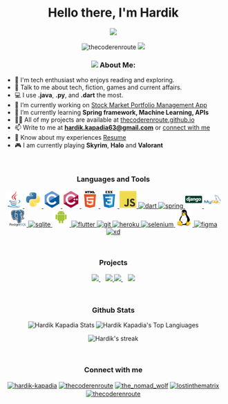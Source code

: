 <h1 align="center">Hello there, I'm Hardik</h1>
<p align="center"><img src ="https://camo.githubusercontent.com/5ddf73ad3a205111cf8c686f687fc216c2946a75005718c8da5b837ad9de78c9/68747470733a2f2f7468756d62732e6766796361742e636f6d2f4576696c4e657874446576696c666973682d736d616c6c2e676966" height="350px"></p>
<p align="center"> <img src="https://komarev.com/ghpvc/?username=thecoderenroute&style=flat" alt="thecoderenroute" /> 
<img src="https://badges.pufler.dev/commits/monthly/thecoderenroute"/>
</p>

<h3 align="center"> <img src="https://github.com/TheDudeThatCode/TheDudeThatCode/blob/master/Assets/Developer.gif" width="45px"> About Me: </h3>

- 🏦 I'm tech enthusiast who enjoys reading and exploring.
- 💬 Talk to me about tech, fiction, games and current affairs.
- 💻 I use **.java**, **.py**, and **.dart** the most.
- 🔭 I’m currently working on [Stock Market Portfolio Management App](https://github.com/thecoderenroute/stock-portfolio-management)
- 🌱 I’m currently learning **Spring framework, Machine Learning, APIs**
- 👨‍💻 All of my projects are available at [thecoderenroute.github.io](thecoderenroute.github.io)
- 📫 Write to me at **hardik.kapadia63@gmail.com** or [connect with me](#contact)
- 📄 Know about my experiences [Resume](https://bit.ly/3pYdnnG)
- 🎮 I am currently playing **Skyrim**, **Halo** and **Valorant**

<br>
<h3 align="center">Languages and Tools</h3>
<p align="center">
<a href="https://www.java.com" target="_blank" rel="noreferrer"> <img src="https://raw.githubusercontent.com/devicons/devicon/master/icons/java/java-original.svg" alt="java" width="40" height="40"/> </a><a href="https://www.python.org" target="_blank" rel="noreferrer"> <img src="https://raw.githubusercontent.com/devicons/devicon/master/icons/python/python-original.svg" alt="python" width="40" height="40"/> </a><a href="https://www.cprogramming.com/" target="_blank" rel="noreferrer"> <img src="https://raw.githubusercontent.com/devicons/devicon/master/icons/c/c-original.svg" alt="c" width="40" height="40"/> </a> <a href="https://www.w3schools.com/cpp/" target="_blank" rel="noreferrer"> <img src="https://raw.githubusercontent.com/devicons/devicon/master/icons/cplusplus/cplusplus-original.svg" alt="cplusplus" width="40" height="40"/> </a><a href="https://www.w3.org/html/" target="_blank" rel="noreferrer"> <img src="https://raw.githubusercontent.com/devicons/devicon/master/icons/html5/html5-original-wordmark.svg" alt="html5" width="40" height="40"/> </a> <a href="https://www.w3schools.com/css/" target="_blank" rel="noreferrer"> <img src="https://raw.githubusercontent.com/devicons/devicon/master/icons/css3/css3-original-wordmark.svg" alt="css3" width="40" height="40"/> </a> <a href="https://developer.mozilla.org/en-US/docs/Web/JavaScript" target="_blank" rel="noreferrer"> <img src="https://raw.githubusercontent.com/devicons/devicon/master/icons/javascript/javascript-original.svg" alt="javascript" width="40" height="40"/> </a>
  <a href="https://dart.dev" target="_blank" rel="noreferrer"> <img src="https://www.vectorlogo.zone/logos/dartlang/dartlang-icon.svg" alt="dart" width="40" height="40"/> </a> 
  <a href="https://spring.io/" target="_blank" rel="noreferrer"> <img src="https://www.vectorlogo.zone/logos/springio/springio-icon.svg" alt="spring" width="40" height="40"/> </a><a href="https://www.djangoproject.com/" target="_blank" rel="noreferrer"> <img src="https://raw.githubusercontent.com/devicons/devicon/master/icons/django/django-original.svg" alt="django" width="40" height="40"/> </a> <a href="https://www.mysql.com/" target="_blank" rel="noreferrer"> <img src="https://raw.githubusercontent.com/devicons/devicon/master/icons/mysql/mysql-original-wordmark.svg" alt="mysql" width="40" height="40"/> </a> <a href="https://www.postgresql.org" target="_blank" rel="noreferrer"> <img src="https://raw.githubusercontent.com/devicons/devicon/master/icons/postgresql/postgresql-original-wordmark.svg" alt="postgresql" width="40" height="40"/> </a> <a href="https://www.sqlite.org/" target="_blank" rel="noreferrer"> <img src="https://www.vectorlogo.zone/logos/sqlite/sqlite-icon.svg" alt="sqlite" width="40" height="40"/> </a> <a href="https://developer.android.com" target="_blank" rel="noreferrer"> <img src="https://raw.githubusercontent.com/devicons/devicon/master/icons/android/android-original-wordmark.svg" alt="android" width="40" height="40"/> </a> 
  <a href="https://flutter.dev" target="_blank" rel="noreferrer"> <img src="https://www.vectorlogo.zone/logos/flutterio/flutterio-icon.svg" alt="flutter" width="40" height="40"/> </a> <a href="https://git-scm.com/" target="_blank" rel="noreferrer"> <img src="https://www.vectorlogo.zone/logos/git-scm/git-scm-icon.svg" alt="git" width="40" height="40"/> </a> <a href="https://heroku.com" target="_blank" rel="noreferrer"> <img src="https://www.vectorlogo.zone/logos/heroku/heroku-icon.svg" alt="heroku" width="40" height="40"/> </a> <a href="https://www.selenium.dev" target="_blank" rel="noreferrer"> <img src="https://raw.githubusercontent.com/detain/svg-logos/780f25886640cef088af994181646db2f6b1a3f8/svg/selenium-logo.svg" alt="selenium" width="40" height="40"/> </a> <a href="https://www.linux.org/" target="_blank" rel="noreferrer"> <img src="https://raw.githubusercontent.com/devicons/devicon/master/icons/linux/linux-original.svg" alt="linux" width="40" height="40"/> </a> <a href="https://www.figma.com/" target="_blank" rel="noreferrer"> <img src="https://www.vectorlogo.zone/logos/figma/figma-icon.svg" alt="figma" width="40" height="40"/> </a> <a href="https://www.adobe.com/products/xd.html" target="_blank" rel="noreferrer"> <img src="https://cdn.worldvectorlogo.com/logos/adobe-xd.svg" alt="xd" width="40" height="40"/> </a></p>

<br>

<h3 align="center">Projects</h3>

<p align="center">
  <a href="https://github.com/thecoderenroute/stonks">
    <img src="https://github-readme-stats.vercel.app/api/pin/?username=thecoderenroute&repo=stonks&theme=github_dark" />
  </a>
  &nbsp&nbsp
  <a href="https://github.com/thecoderenroute/ReImagine-App">
    <img src="https://github-readme-stats.vercel.app/api/pin/?username=thecoderenroute&repo=ReImagine-App&theme=github_dark" />
  </a>
  <a href="https://github.com/thecoderenroute/BookSMart">
    <img src="https://github-readme-stats.vercel.app/api/pin/?username=thecoderenroute&repo=BookSMart&theme=github_dark" />
  </a>  
  &nbsp&nbsp
  <a href="https://github.com/thecoderenroute/stock-portfolio-management">
    <img src="https://github-readme-stats.vercel.app/api/pin/?username=thecoderenroute&repo=stock-portfolio-management&theme=github_dark" />
  </a>
</p>

<br>

<h3 align="center">Github Stats</h3>

<p align="center">
  <img aligh="center" height = "165" src="https://github-readme-stats.vercel.app/api?username=thecoderenroute&hide_title=false&hide_border=true&show_icons=true&include_all_commits=true&count_private=true&line_height=21&text_color=fff7ff&icon_color=ffffff&bg_color=151515" alt="Hardik Kapadia Stats" />
  <img aligh ="center"src="https://github-readme-stats.vercel.app/api/top-langs/?username=thecoderenroute&&hide_title=false&hide_border=true&layout=compact&langs_count=8&exclude_repo=comp426&text_color=fff7ff&icon_color=ffffff&bg_color=151515" alt="Hardik Kapadia's Top Langiuages" />
</p>
<p align="center">
<img height ="165" title="🔥 Get streak stats for your profile at git.io/streak-stats" alt="Hardik's streak" src="https://github-readme-streak-stats.herokuapp.com/?user=thecoderenroute&theme=neon-dark&hide_border=true"/>
</p>

<br>
<h3 align="center" id = "contact">Connect with me</h3>
<p align="center">
<a href="https://linkedin.com/in/hardik-kapadia" target="blank"><img align="center" src="https://raw.githubusercontent.com/rahuldkjain/github-profile-readme-generator/master/src/images/icons/Social/linked-in-alt.svg" alt="hardik-kapadia" height="30" width="40" /></a>
<a href="https://stackoverflow.com/users/thecoderenroute" target="blank"><img align="center" src="https://raw.githubusercontent.com/rahuldkjain/github-profile-readme-generator/master/src/images/icons/Social/stack-overflow.svg" alt="thecoderenroute" height="30" width="40" /></a>
<a href="https://www.codechef.com/users/the_nomad_wolf" target="blank"><img align="center" src="https://cdn.jsdelivr.net/npm/simple-icons@3.1.0/icons/codechef.svg" alt="the_nomad_wolf" height="30" width="40" /></a>
<a href="https://www.hackerrank.com/lostinthematrix" target="blank"><img align="center" src="https://raw.githubusercontent.com/rahuldkjain/github-profile-readme-generator/master/src/images/icons/Social/hackerrank.svg" alt="lostinthematrix" height="30" width="40" /></a>
<a href="https://www.leetcode.com/thecoderenroute" target="blank"><img align="center" src="https://raw.githubusercontent.com/rahuldkjain/github-profile-readme-generator/master/src/images/icons/Social/leet-code.svg" alt="thecoderenroute" height="30" width="40" /></a>
</p>
